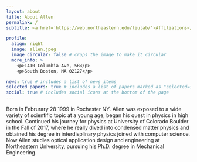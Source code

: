 ```yaml
---
layout: about
title: About Allen
permalink: /
subtitle: <a href='https://web.northeastern.edu/liulab/'>Affiliations</a>. Northeastern University Boston MA

profile:
  align: right
  image: allen.jpeg
  image_circular: false # crops the image to make it circular
  more_info: >
    <p>1410 Columbia Ave, 5B</p>
    <p>South Boston, MA 02127</p>

news: true # includes a list of news items
selected_papers: true # includes a list of papers marked as "selected={true}"
social: true # includes social icons at the bottom of the page
---
```


Born in Februrary 28 1999 in Rochester NY. Allen was exposed to a wide variety of scientific topic at a young age, began his quest in physics in high school. Continued his journey for physics at University of Colorado Boulder in the Fall of 2017, where he really dived into condensed matter physics and obtained his degree in interdisplinary physics joined with computer science. Now Allen studies optical application design and engineering at Northeastern University, pursuing his Ph.D. degree in Mechanical Engineering.

<!-- Write your biography here. Tell the world about yourself. Link to your favorite [subreddit](http://reddit.com). You can put a picture in, too. The code is already in, just name your picture `prof_pic.jpg` and put it in the `img/` folder.

Put your address / P.O. box / other info right below your picture. You can also disable any of these elements by editing `profile` property of the YAML header of your `_pages/about.md`. Edit `_bibliography/papers.bib` and Jekyll will render your [publications page](/al-folio/publications/) automatically.

Link to your social media connections, too. This theme is set up to use [Font Awesome icons](https://fontawesome.com/) and [Academicons](https://jpswalsh.github.io/academicons/), like the ones below. Add your Facebook, Twitter, LinkedIn, Google Scholar, or just disable all of them. -->
